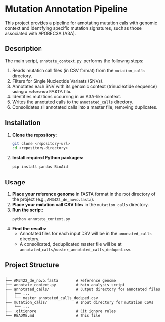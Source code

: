 # Mutation Annotation Pipeline

This project provides a pipeline for annotating mutation calls with genomic context and identifying specific mutation signatures, such as those associated with APOBEC3A (A3A).

## Description

The main script, `annotate_context.py`, performs the following steps:
1. Reads mutation call files (in CSV format) from the `mutation_calls` directory.
2. Filters for Single Nucleotide Variants (SNVs).
3. Annotates each SNV with its genomic context (trinucleotide sequence) using a reference FASTA file.
4. Identifies mutations occurring in an A3A-like context.
5. Writes the annotated calls to the `annotated_calls` directory.
6. Consolidates all annotated calls into a master file, removing duplicates.

## Installation

1. **Clone the repository:**
   ```bash
   git clone <repository-url>
   cd <repository-directory>
   ```

2. **Install required Python packages:**
   ```bash
   pip install pandas BioAid
   ```

## Usage

1. **Place your reference genome** in FASTA format in the root directory of the project (e.g., `AM3422_de_novo.fasta`).
2. **Place your mutation call CSV files** in the `mutation_calls` directory.
3. **Run the script:**
   ```bash
   python annotate_context.py
   ```
4. **Find the results:**
   - Annotated files for each input CSV will be in the `annotated_calls` directory.
   - A consolidated, deduplicated master file will be at `annotated_calls/master_annotated_calls_deduped.csv`.

## Project Structure

```
.
├── AM3422_de_novo.fasta        # Reference genome
├── annotate_context.py         # Main analysis script
├── annotated_calls/            # Output directory for annotated files
│   ├── ...
│   └── master_annotated_calls_deduped.csv
├── mutation_calls/             # Input directory for mutation CSVs
│   └── ...
├── .gitignore                  # Git ignore rules
└── README.md                   # This file
```
